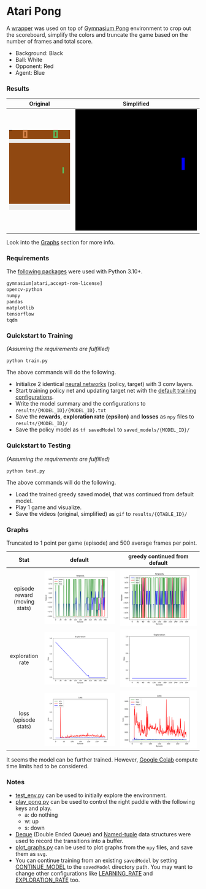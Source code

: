 # Atari Pong

A [wrapper](pongWrapper.py) was used on top of [Gymnasium Pong](https://gymnasium.farama.org/environments/atari/pong/) environment to crop out the scoreboard, simplify the colors and truncate the game based on the number of frames and total score.
- Background: Black
- Ball: White
- Opponent: Red
- Agent: Blue

### Results

|                                    Original                                    |                                  Simplified                                   |
|:------------------------------------------------------------------------------:|:-----------------------------------------------------------------------------:|
| ![](results/pong-conv-greedy-2023-07-20-16-53-20/2023-07-22-06-22-46-orig.gif) | ![](results/pong-conv-greedy-2023-07-20-16-53-20/2023-07-22-06-22-46-mod.gif) |

Look into the [Graphs](#graphs) section for more info.

### Requirements
The [following packages](requirements.txt) were used with Python 3.10+.
```
gymnasium[atari,accept-rom-license]
opencv-python
numpy
pandas
matplotlib
tensorflow
tqdm
```

### Quickstart to Training
_(Assuming the requirements are fulfilled)_
```
python train.py
```
The above commands will do the following.
- Initialize 2 identical [neural networks](helpers/dqn_helper.py?plain=1#L38) (policy, target) with 3 conv layers.
- Start training policy net and updating target net with the [default training configurations](helpers/config.py).
- Write the model summary and the configurations to `results/{MODEL_ID}/{MODEL_ID}.txt`
- Save the **rewards**, **exploration rate (epsilon)** and **losses** as `npy` files to `results/{MODEL_ID}/`
- Save the policy model as `tf savedModel` to `saved_models/{MODEL_ID}/`

### Quickstart to Testing
_(Assuming the requirements are fulfilled)_
```
python test.py
```
The above commands will do the following.
- Load the trained greedy saved model, that was continued from default model.
- Play 1 game and visualize.
- Save the videos (original, simplified) as `gif` to `results/{QTABLE_ID}/`

### Graphs
Truncated to 1 point per game (episode) and 500 average frames per point.

|                Stat                |                               default                               |                   greedy continued from default                    |
|:----------------------------------:|:-------------------------------------------------------------------:|:------------------------------------------------------------------:|
| episode reward <br/>(moving stats) |   ![](results/pong-conv-default-2023-07-19-16-41-16/rewards.svg)    |   ![](results/pong-conv-greedy-2023-07-20-16-53-20/rewards.svg)    |
|          exploration rate          | ![](results/pong-conv-default-2023-07-19-16-41-16/explorations.svg) | ![](results/pong-conv-greedy-2023-07-20-16-53-20/explorations.svg) |
|     loss <br/>(episode stats)      |     ![](results/pong-conv-default-2023-07-19-16-41-16/loss.svg)     |     ![](results/pong-conv-greedy-2023-07-20-16-53-20/loss.svg)     |

It seems the model can be further trained. However, [Google Colab](https://colab.research.google.com) compute time limits had to be considered.

### Notes
- [test_env.py](helpers/test_env.py) can be used to initially explore the environment.
- [play_pong.py](helpers/play_pong.py) can be used to control the right paddle with the following keys and play.
  - a: do nothing
  - w: up
  - s: down
- [Deque](helpers/dqn_helper.py?plain=1#L20) (Double Ended Queue) and [Named-tuple](helpers/dqn_helper.py?plain=1#L15) data structures were used to record the transitions into a buffer.
- [plot_graphs.py](helpers/plot_graphs.py) can be used to plot graphs from the `npy` files, and save them as `svg`.
- You can continue training from an existing `savedModel` by setting [CONTINUE_MODEL](helpers/config.py?plain=1#L8-L9) to the `savedModel` directory path.
You may want to change other configurations like [LEARNING_RATE](helpers/config.py?plain=1#L16) and [EXPLORATION_RATE](helpers/config.py?plain=1#L34) too.
